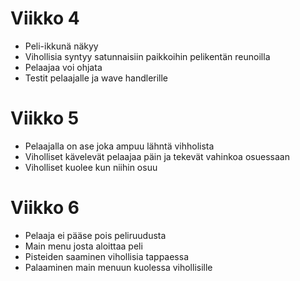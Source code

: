 # Viikko 4
- Peli-ikkunä näkyy
- Vihollisia syntyy satunnaisiin paikkoihin pelikentän reunoilla
- Pelaajaa voi ohjata
- Testit pelaajalle ja wave handlerille

# Viikko 5
- Pelaajalla on ase joka ampuu lähntä vihholista
- Viholliset kävelevät pelaajaa päin ja tekevät vahinkoa osuessaan
- Viholliset kuolee kun niihin osuu

# Viikko 6
- Pelaaja ei pääse pois peliruudusta
- Main menu josta aloittaa peli 
- Pisteiden saaminen vihollisia tappaessa
- Palaaminen main menuun kuolessa vihollisille
